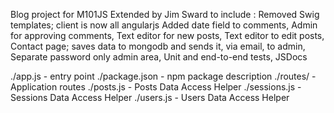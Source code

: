 Blog project for M101JS
Extended by Jim Sward to include :
Removed Swig templates; client is now all angularjs
Added date field to comments,
Admin for approving comments,
Text editor for new posts,
Text editor to edit posts,
Contact page; saves data to mongodb and sends it, via email, to admin,
Separate password only admin area,
Unit and end-to-end tests,
JSDocs


./app.js - entry point
./package.json - npm package description
./routes/ - Application routes
./posts.js - Posts Data Access Helper
./sessions.js - Sessions Data Access Helper
./users.js - Users Data Access Helper


